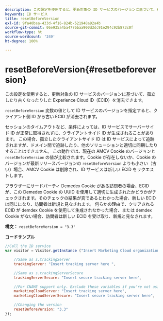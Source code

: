 ```yaml
---
description: この設定を使用すると、更新対象の ID サービスのバージョンに基づいて、孤立したり古くなったりした Experience Cloud ID（ECID）を消去できます。
keywords: ID サービス
title: resetBeforeVersion
exl-id: 9fa40baa-433d-4f16-824b-521948a92a4b
source-git-commit: 06e935a4ba4776baa900d3dc91e294c92b873c0f
workflow-type: ht
source-wordcount: '249'
ht-degree: 100%

---
```


# resetBeforeVersion{#resetbeforeversion}

この設定を使用すると、更新対象の ID サービスのバージョンに基づいて、孤立したり古くなったりした Experience Cloud ID（ECID）を消去できます。

`resetBeforeVersion` 変数の値として ID サービスのバージョンを指定すると、クライアント側 ID から古い ECID が消去されます。

セッションのタイムアウトなど、条件によっては、ID サービスでサーバーサイド ID が正常に取得されずに、クライアントサイド ID が生成されることがあります。 この場合、孤立したクライアントサイド ID は ID サービスによって追跡されますが、ドメイン間で追跡したり、他のソリューションと適切に同期したりすることはできません。 この動作では、現在の AMCV Cookie のバージョンと `resetBeforeVersion` の値が比較されます。Cookie が存在しないか、Cookie のバージョンが最新リリースバージョンの `resetBeforeVersion` よりも小さい（古い）場合、AMCV Cookie は削除され、ID サービスは新しい ECID をリクエストします。

ブラウザーにサードパーティ Demedex Cookie がある訪問者の場合、ECID が、この Demedex Cookie の UUID を使用して適切に生成されたかどうかがチェックされます。そのチェックの結果が真であるとわかった場合、新しい ECID は同じになり、訪問者は新規と見なされます。 何らかの理由で、クリアされる ECID が demdex Cookie を使用して生成されなかった場合、または demdex Cookie がない場合、訪問者は新しい ECID を受け取り、新規と見なされます。

**構文：** `resetBeforeVersion = "3.3"`

**コードサンプル**

```js
//Call the ID service 
var visitor = Visitor.getInstance ("Insert Marketing Cloud organization ID here", { 
  
    //Same as s.trackingServer 
    trackingServer: "Insert tracking server here ", 
  
    //Same as s.trackingServerSecure 
    trackingServerSecure: "Insert secure tracking server here", 
  
    //For CNAME support only. Exclude these variables if you're not using CNAME 
    marketingCloudServer: "Insert tracking server here", 
    marketingCloudServerSecure: "Insert secure tracking server here", 
  
    //Changing the version 
    resetBeforeVersion: "3.3" 
});
```
